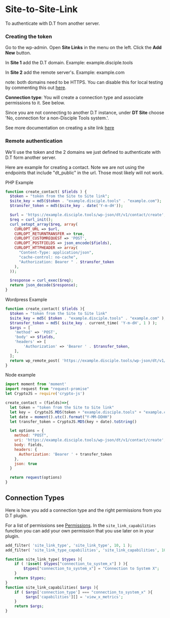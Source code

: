 # Site-to-Site-Link

To authenticate with D.T from another server.

### Creating the token

Go to the wp-admin. Open **Site Links** in the menu on the left. Click the **Add New** button.

In **Site 1** add the D.T domain. Example: example.disciple.tools

In **Site 2** add the remote server's. Example: example.com

note: both domains need to be HTTPS. You can disable this for local testing by commenting this out [here](https://github.com/DiscipleTools/disciple-tools-theme/blob/683924b5d417a9d901e78cfb609d1c126972c459/dt-core/admin/site-link-post-type.php#L204).

**Connection type**: You will create a connection type and associate permissions to it. See below.

Since you are not connecting to another D.T instance, under **DT Site** choose 'No, connection for a non-Disciple Tools system.'.

See more documentation on creating a site link [here](https://disciple.tools/user-docs/getting-started-info/admin/site-links/)

### Remote authentication

We'll use the token and the 2 domains we just defined to authenticate with D.T form another server.

Here are example for creating a contact. Note we are not using the endpoints that include "dt\_public" in the url. Those most likely will not work.

PHP Example

```php
function create_contact( $fields ) {
  $token = "token from the Site to Site link";
  $site_key = md5($token . "example.disciple.tools" . "example.com");
  $transfer_token = md5($site_key . date('Y-m-dH'));

  $url = 'https://example.disciple.tools/wp-json/dt/v1/contact/create';
  $req = curl_init();
  curl_setopt_array($req, array(
    CURLOPT_URL => $url,
    CURLOPT_RETURNTRANSFER => true,
    CURLOPT_CUSTOMREQUEST => 'POST',
    CURLOPT_POSTFIELDS => json_encode($fields),
    CURLOPT_HTTPHEADER => array(
      "Content-Type: application/json",
      "cache-control: no-cache",
      "Authorization: Bearer " . $transfer_token
    ),
  ));

  $response = curl_exec($req);
  return json_decode($response);
}
```

Wordpress Example

```php
function create_contact( $fields ){
  $token = "token from the Site to Site link"
  $site_key = md5( $token . "example.disciple.tools" . "example.com" );
  $transfer_token = md5( $site_key . current_time( 'Y-m-dH', 1 ) );
  $args = [
    'method' => 'POST',
    'body' => $fields,
    'headers' => [
        'Authorization' => 'Bearer ' . $transfer_token,
    ],
  ];
  return wp_remote_post( 'https://example.disciple.tools/wp-json/dt/v1/contact/create', $args );
}
```

Node example

```js
import moment from 'moment'
import request from "request-promise"
let CryptoJS = require('crypto-js')

create_contact = (fields)=>{
  let token = "token from the Site to Site link"
  let key =  CryptoJS.MD5(token + "example.disciple.tools" + "example.com")
  let date = moment().utc().format("Y-MM-DDHH")
  let transfer_token = CryptoJS.MD5(key + date).toString()

  let options = {
    method: "POST",
    uri: 'https://example.disciple.tools/wp-json/dt/v1/contact/create',
    body: fields,
    headers: {
      Authorization: 'Bearer ' + transfer_token
    },
    json: true
  }

  return request(options)
}
```

## Connection Types

Here is how you add a connection type and the right permissions from you D.T plugin.

For a list of permissions see [Permissions](../capabilities.md). In the `site_link_capabilities` function you can add your own permission that you use later on in your plugin.

```php
add_filter( 'site_link_type', 'site_link_type', 10, 1 );
add_filter( 'site_link_type_capabilities', 'site_link_capabilities', 10, 1 );

function site_link_type( $types ){
    if ( !isset( $types["connection_to_system_x"] ) ){
        $types["connection_to_system_x"] = "Connection to System X";
    }
    return $types;
}
function site_link_capabilities( $args ){
    if ( $args['connection_type'] === "connection_to_system_x" ){
         $args['capabilities'][] = 'view_x_metrics';
    }
    return $args;
}
```
